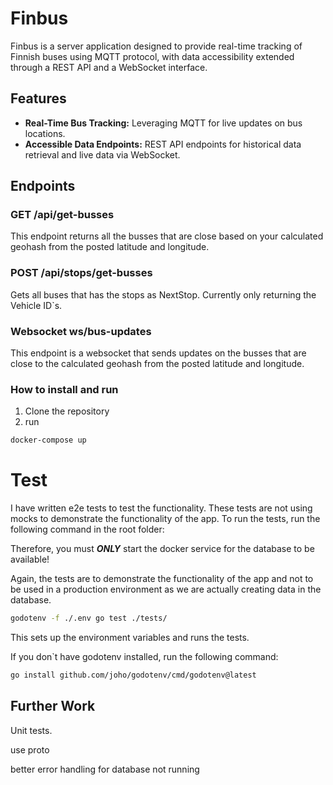 # Finbus

Finbus is a server application designed to provide real-time tracking of Finnish buses using MQTT protocol, with data
accessibility extended through a REST API and a WebSocket interface.

## Features

- **Real-Time Bus Tracking:** Leveraging MQTT for live updates on bus locations.
- **Accessible Data Endpoints:** REST API endpoints for historical data retrieval and live data via WebSocket.

## Endpoints

### GET /api/get-busses

This endpoint returns all the busses that are close based on your calculated geohash from the posted latitude and
longitude.

### POST /api/stops/get-busses

Gets all buses that has the stops as NextStop. Currently only returning the Vehicle ID`s.

### Websocket ws/bus-updates

This endpoint is a websocket that sends updates on the busses that are close to the calculated geohash from the posted
latitude and longitude.

### How to install and run

1. Clone the repository
2. run

```bash
docker-compose up
```

# Test

I have written e2e tests to test the functionality. These tests are not using mocks to demonstrate the functionality of
the app. To run the tests, run the following command in the root folder:

Therefore, you must ***ONLY*** start the docker service for the database to be available!

Again, the tests are to demonstrate the functionality of the app and not to be used in a production environment as we
are actually creating data in the database.

```bash
godotenv -f ./.env go test ./tests/
```

This sets up the environment variables and runs the tests.

If you don`t have godotenv installed, run the following command:

```bash
go install github.com/joho/godotenv/cmd/godotenv@latest
```

## Further Work

Unit tests.

use proto

better error handling for database not running
